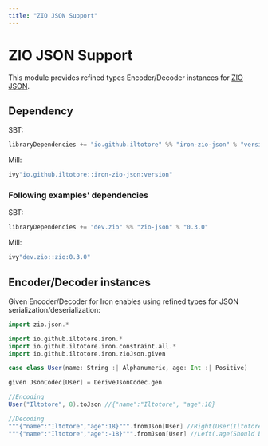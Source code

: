 ```yaml
---
title: "ZIO JSON Support"
---
```


# ZIO JSON Support

This module provides refined types Encoder/Decoder instances for [ZIO JSON](https://zio.github.io/zio-json/).

## Dependency

SBT: 

```scala sc:nocompile
libraryDependencies += "io.github.iltotore" %% "iron-zio-json" % "version"
```

Mill:

```scala sc:nocompile
ivy"io.github.iltotore::iron-zio-json:version"
```

### Following examples' dependencies

SBT:

```scala sc:nocompile
libraryDependencies += "dev.zio" %% "zio-json" % "0.3.0"
```

Mill:

```scala sc:nocompile
ivy"dev.zio::zio:0.3.0"
```

## Encoder/Decoder instances

Given Encoder/Decoder for Iron enables using refined types for JSON serialization/deserialization:

```scala sc:nocompile
import zio.json.*

import io.github.iltotore.iron.*
import io.github.iltotore.iron.constraint.all.*
import io.github.iltotore.iron.zioJson.given

case class User(name: String :| Alphanumeric, age: Int :| Positive)

given JsonCodec[User] = DeriveJsonCodec.gen

//Encoding
User("Iltotore", 8).toJson //{"name":"Iltotore", "age":18}

//Decoding
"""{"name":"Iltotore","age":18}""".fromJson[User] //Right(User(Iltotore, 18))
"""{"name":"Iltotore","age":-18}""".fromJson[User] //Left(.age(Should be greater than 0))
```

